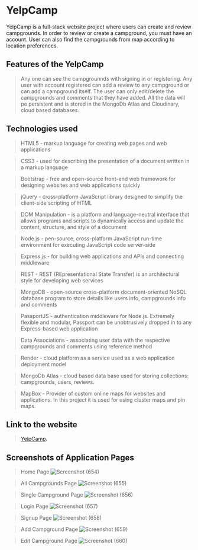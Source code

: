 # YelpCamp
YelpCamp is a full-stack website project where users can create and review campgrounds. In order to review or create a campground, you must have an account. User can also find the campgrounds from map according to location preferences.

## Features of the YelpCamp
> Any one can see the campgrounnds with signing in or registering.
> Any user with account registered can add a review to any campground or can add a campground itself.
> The user can only edit/delete the campgrounds and comments that they have added.
> All the data will pe persistent and is stored in the MongoDb Atlas and Cloudinary, cloud based databases.

## Technologies used
>HTML5 - markup language for creating web pages and web applications

>CSS3 - used for describing the presentation of a document written in a markup language

>Bootstrap - free and open-source front-end web framework for designing websites and web applications quickly

>jQuery - cross-platform JavaScript library designed to simplify the client-side scripting of HTML

>DOM Manipulation - is a platform and language-neutral interface that allows programs and scripts to dynamically access and update the content, structure, and style of a document

>Node.js - pen-source, cross-platform JavaScript run-time environment for executing JavaScript code server-side

>Express.js - for building web applications and APIs and connecting middleware

>REST - REST (REpresentational State Transfer) is an architectural style for developing web services

>MongoDB - open-source cross-platform document-oriented NoSQL database program to store details like users info, campgrounds info and comments

>PassportJS - authentication middleware for Node.js. Extremely flexible and modular, Passport can be unobtrusively dropped in to any Express-based web application

>Data Associations - associating user data with the respective campgrounds and comments using reference method

>Render - cloud platform as a service used as a web application deployment model

>MongoDb Atlas - cloud based data base used for storing collections: campgrounds, users, reviews.

>MapBox - Provider of custom online maps for websites and applications. In this project it is used for using cluster maps and pin maps.

## Link to the website
> [YelpCamp](https://yelpcamp-fullstackproject-k6nu.onrender.com).

## Screenshots of Application Pages
>Home Page
>![Screenshot (654)](https://github.com/SourabhMalviya9090/YelpCamp_FullStackProject/assets/142317647/6f5616fc-ac8b-40ff-94f7-2625d5ff341a)

>All Campgrounds Page
>![Screenshot (655)](https://github.com/SourabhMalviya9090/YelpCamp_FullStackProject/assets/142317647/e2e568e3-3bec-414a-94ad-e2d600e8ab12)

>Single Campground Page
>![Screenshot (656)](https://github.com/SourabhMalviya9090/YelpCamp_FullStackProject/assets/142317647/d9200e16-77bf-42d8-bcd6-588be724281d)

>Login Page
>![Screenshot (657)](https://github.com/SourabhMalviya9090/YelpCamp_FullStackProject/assets/142317647/ec92bd48-68ed-4c6f-a2c6-826837d97a1f)

>Signup Page
>![Screenshot (658)](https://github.com/SourabhMalviya9090/YelpCamp_FullStackProject/assets/142317647/af9a5415-b9fd-4f85-b532-cfe1f8d9c638)

> Add Campground Page
> ![Screenshot (659)](https://github.com/SourabhMalviya9090/YelpCamp_FullStackProject/assets/142317647/611c3a54-22cf-4466-abf3-b0dd874b3243)

> Edit Campground Page
> ![Screenshot (660)](https://github.com/SourabhMalviya9090/YelpCamp_FullStackProject/assets/142317647/863ea064-175a-4fcb-b6c5-051d5495cdb0)


